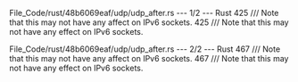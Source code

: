 File_Code/rust/48b6069eaf/udp/udp_after.rs --- 1/2 --- Rust
425     /// Note that this may not have any affect on IPv6 sockets.                                                                                          425     /// Note that this may not have any effect on IPv6 sockets.

File_Code/rust/48b6069eaf/udp/udp_after.rs --- 2/2 --- Rust
467     /// Note that this may not have any affect on IPv6 sockets.                                                                                          467     /// Note that this may not have any effect on IPv6 sockets.

